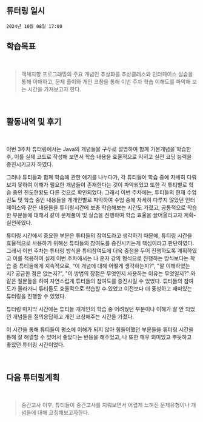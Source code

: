 ## 튜터링 일시

`2024년 10월 08일 17:00`


## 학습목표

<br>

> 객체지향 프로그래밍의 주요 개념인 추상화를 추상클래스와 인터페이스 실습을 통해 이해하고, 문제 풀이와 개인 코칭을 통해 이번 주차 학습 이해도를 파악해 보는 시간을 가져보고자 한다.

 <br>

## 활동내역 및 후기  

<br>

이번 3주차 튜터링에서는 Java의 개념들을 구두로 설명하여 함께 기본개념을 학습한 후, 이를 실제 코드로 작성해 보면서 학습 내용을 효율적으로 익히고 실전 코딩 능력을 증진시키고자 하였다. 

그러나 튜티들과 함께 학습에 관한 얘기를 나누다가, 각 튜티들이 학습 중에 자세히 다뤄보지 못하여 이해가 필요한 개념들이 존재한다는 것이 파악되었고 또한 각 튜티별로 학습 중인 진도현황도 다른 것으로 확인되었다. 그래서 이번 주차에는, 튜티들의 현재 수업 진도 및 학습 중인 내용들을 개개인별로 파악하여 수업 중에 자세히 다루지 않았던 인터페이스와 같은 내용들을 튜터링시간에 보충 학습해보는 시간도 가졌고, 공통적으로 학습한 부분들에 대해서 같이 문제풀이 및 실습을 진행하여 학습 효율을 끌어올리고자 계획-실천하였다.  

튜터링 시간에서 중요한 부분은 튜티들의 참여도라고 생각하기 때문에, 튜티링 시간을 효율적으로 사용하기 위해선 튜티들의 참여도를 증진시키는게 핵심이라고 판단하였다. 그래서 이번 주차는 튜터링 방식을 튜티참여도에 더욱 중점을 두어 진행하도록 계획하였고 이를 적용하여 실제 이번 주차에서는 나 혼자 강의 형식으로 진행하는 방식보다는 학습 중 튜티들에게 지속적으로, "이 개념에 대해 어떻게 생각하는지?", "잘 이해하였는지? 궁금한 점은 없는지?", "이 방법의 장점은 무엇인지 사용하는 이유는 무엇일지?" 와 같은 질문들을 하여 자연스럽게 튜티들의 참여도를 증진시킬 수 있었다.  튜티들의 참여도가 올라가니 튜티들도 효율적으로 학습할 수 있었고 이전보다 더 풍성하고 재미있는 튜터링을 진행할 수 있었다.

튜터링 마지막 시간에는 튜티들 개개인의 학습 중 어려웠던 부분이나 이해가 잘 안 되었던 개념들을 질의응답하고 개인 코칭해주는 시간을 가졌다. 

이 시간을 통해 튜티들이 평소에 이해가 되지 않아 힘들어했던 부분들을 튜터링 시간을 통해 잘 해결할 수 있어서 좋았다는 반응을 해주었고, 나 또한 매우 의미있고 뿌듯하고 좋았던 튜터링 시간이었다.  
 

 <br>

## 다음 튜터링계획  

<br>

> 중간고사 이후, 튜티들이 중간고사를 치뤄보면서 어렵게 느껴진 문제유형이나 개념들에 대해 코칭해보고자한다.   

<br>
